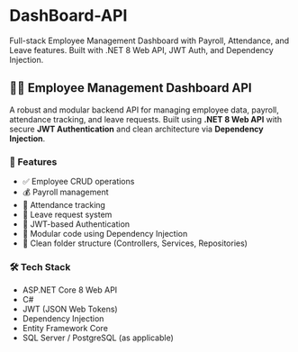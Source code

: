 # DashBoard-API
Full-stack Employee Management Dashboard with Payroll, Attendance, and Leave features. Built with .NET 8 Web API, JWT Auth, and Dependency Injection.

## 🧑‍💼 Employee Management Dashboard API

A robust and modular backend API for managing employee data, payroll, attendance tracking, and leave requests. Built using **.NET 8 Web API** with secure **JWT Authentication** and clean architecture via **Dependency Injection**.

### 🔧 Features

- ✅ Employee CRUD operations
- 💰 Payroll management
- 📆 Attendance tracking
- 📝 Leave request system
- 🔐 JWT-based Authentication
- 🧩 Modular code using Dependency Injection
- 📁 Clean folder structure (Controllers, Services, Repositories)

### 🛠️ Tech Stack

- ASP.NET Core 8 Web API
- C#
- JWT (JSON Web Tokens)
- Dependency Injection
- Entity Framework Core
- SQL Server / PostgreSQL (as applicable)


